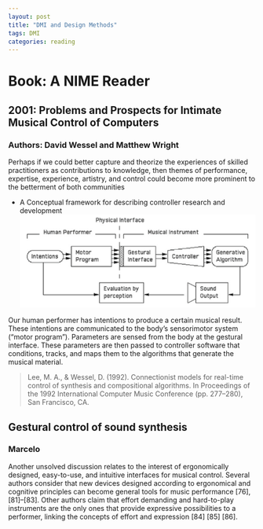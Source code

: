 ```yaml
---
layout: post
title: "DMI and Design Methods"
tags: DMI
categories: reading
---
```


# Book: A NIME Reader

## 2001: Problems and Prospects for Intimate Musical Control of Computers
### Authors: David Wessel and Matthew Wright
Perhaps if we could better capture and theorize the experiences of skilled practitioners as contributions to knowledge, then themes of performance, expertise, experience, artistry, and control could become more prominent to the betterment of both communities 

* A Conceptual framework for describing controller research and development
  ![](/assets/2025-02-17-DMIframework.png)

Our human performer has intentions to produce a certain musical result. These intentions are communicated to the body’s sensorimotor system (“motor program”). Parameters are sensed from the body at the gestural interface. These parameters are then passed to controller software that conditions, tracks, and maps them to the algorithms that generate the musical material.

> Lee, M. A., & Wessel, D. (1992). Connectionist models for real-time control of synthesis and compositional algorithms. In Proceedings of the 1992 International Computer Music Conference (pp. 277–280), San Francisco, CA.

## Gestural control of sound synthesis
### Marcelo

Another unsolved discussion relates to the interest of ergonomically designed, easy-to-use, and intuitive interfaces for musical control. Several authors consider that new devices designed according to ergonomical and cognitive principles can become general tools for music performance [76], [81]–​[83]. Other authors claim that effort demanding and hard-to-play instruments are the only ones that provide expressive possibilities to a performer, linking the concepts of effort and expression [84] [85] [86].